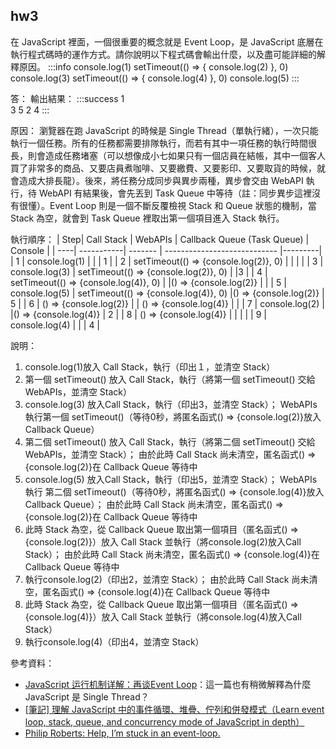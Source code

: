## hw3
在 JavaScript 裡面，一個很重要的概念就是 Event Loop，是 JavaScript 底層在執行程式碼時的運作方式。請你說明以下程式碼會輸出什麼，以及盡可能詳細的解釋原因。
:::info
console.log(1)
setTimeout(() => {
  console.log(2)
}, 0)
console.log(3)
setTimeout(() => {
  console.log(4)
}, 0)
console.log(5)
:::

答：
輸出結果：
:::success
1  
3
5
2
4
:::


原因：
瀏覽器在跑 JavaScript 的時候是 Single Thread（單執行緒），一次只能執行一個任務。所有的任務都需要排隊執行，而若有其中一項任務的執行時間很長，則會造成任務堵塞（可以想像成小七如果只有一個店員在結帳，其中一個客人買了非常多的商品、又要店員煮咖啡、又要繳費、又要影印、又要取貨的時候，就會造成大排長龍）。後來，將任務分成同步與異步兩種，異步會交由 WebAPI 執行，待 WebAPI 有結果後，會先丟到 Task Queue 中等待（註：同步異步這裡沒有很懂）。Event Loop 則是一個不斷反覆檢視 Stack 和 Queue 狀態的機制，當 Stack 為空，就會到 Task Queue 裡取出第一個項目進入 Stack 執行。


執行順序：
| Step| Call Stack | WebAPIs | Callback Queue (Task Queue) | Console |
| ----| -----------| ------- | ---------------------------- |---------|
| 1   | console.log(1)  |  |  | 1 |
| 2   | setTimeout(() => {console.log(2)}, 0) |  |  |  |
| 3   | console.log(3)  | setTimeout(() => {console.log(2)}, 0) |  |3  |
| 4   | setTimeout(() => {console.log(4)}, 0) |  |() => {console.log(2)}  |  |
| 5   | console.log(5)  | setTimeout(() => {console.log(4)}, 0) |() => {console.log(2)} | 5 |
| 6   | () => {console.log(2)} |  | () => {console.log(4)} |  |
| 7   | console.log(2) |  |() => {console.log(4)}  | 2 |
| 8   | () => {console.log(4)} |  |  | |
| 9   | console.log(4)  |  |  | 4 |

說明：
1. console.log(1)放入 Call Stack，執行（印出１，並清空 Stack）
2. 第一個 setTimeout() 放入 Call Stack，執行（將第一個 setTimeout() 交給 WebAPIs，並清空 Stack）
3. console.log(3) 放入Call Stack，執行（印出3，並清空 Stack）；
    WebAPIs 執行第一個 setTimeout()（等待0秒，將匿名函式() => {console.log(2)}放入 Callback Queue）
4. 第二個 setTimeout() 放入 Call Stack，執行（將第二個 setTimeout() 交給 WebAPIs，並清空 Stack）； 
     由於此時 Call Stack 尚未清空，匿名函式() => {console.log(2)}在 Callback Queue 等待中
5. console.log(5) 放入Call Stack，執行（印出5，並清空 Stack）；
    WebAPIs執行 第二個 setTimeout()（等待0秒，將匿名函式() => {console.log(4)}放入 Callback Queue）；
    由於此時 Call Stack 尚未清空，匿名函式() => {console.log(2)}在 Callback Queue 等待中
6. 此時 Stack 為空，從 Callback Queue 取出第一個項目（匿名函式() => {console.log(2)}）放入 Call Stack 並執行（將console.log(2)放入Call Stack）；
    由於此時 Call Stack 尚未清空，匿名函式() => {console.log(4)}在 Callback Queue 等待中
7. 執行console.log(2)（印出2，並清空 Stack）；
    由於此時 Call Stack 尚未清空，匿名函式() => {console.log(4)}在 Callback Queue 等待中
8. 此時 Stack 為空，從 Callback Queue 取出第一個項目（匿名函式() => {console.log(4)}）放入 Call Stack 並執行（將console.log(4)放入Call Stack）
9. 執行console.log(4)（印出4，並清空 Stack）

參考資料：
* [JavaScript 运行机制详解：再谈Event Loop](http://www.ruanyifeng.com/blog/2014/10/event-loop.html)：這一篇也有稍微解釋為什麼 JavaScript 是 Single Thread？
* [[筆記] 理解 JavaScript 中的事件循環、堆疊、佇列和併發模式（Learn event loop, stack, queue, and concurrency mode of JavaScript in depth）](https://pjchender.blogspot.com/2017/08/javascript-learn-event-loop-stack-queue.html)
* [Philip Roberts: Help, I’m stuck in an event-loop.](https://vimeo.com/96425312)